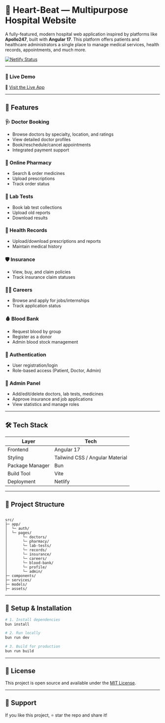 # 🏥 Heart-Beat — Multipurpose Hospital Website

A fully-featured, modern hospital web application inspired by platforms like **Apollo247**, built with **Angular 17**. This platform offers patients and healthcare administrators a single place to manage medical services, health records, appointments, and much more.

[![Netlify Status](https://api.netlify.com/api/v1/badges/d42f82dc-0229-497c-86d7-52833639a17c/deploy-status)](https://app.netlify.com/projects/heart-beat1221/deploys)

---

### 🚀 Live Demo

🔗 [Visit the Live App](https://heart-beat1221.netlify.app)

---

## 📌 Features

### 🩺 Doctor Booking  
- Browse doctors by specialty, location, and ratings  
- View detailed doctor profiles  
- Book/reschedule/cancel appointments  
- Integrated payment support  

### 💊 Online Pharmacy  
- Search & order medicines  
- Upload prescriptions  
- Track order status  

### 🧪 Lab Tests  
- Book lab test collections  
- Upload old reports  
- Download results  

### 📂 Health Records  
- Upload/download prescriptions and reports  
- Maintain medical history  

### 🛡 Insurance  
- View, buy, and claim policies  
- Track insurance claim statuses  

### 🧑‍💼 Careers  
- Browse and apply for jobs/internships  
- Track application status  

### 🩸 Blood Bank  
- Request blood by group  
- Register as a donor  
- Admin blood stock management  

### 🔐 Authentication  
- User registration/login  
- Role-based access (Patient, Doctor, Admin)  

### 👔 Admin Panel  
- Add/edit/delete doctors, lab tests, medicines  
- Approve insurance and job applications  
- View statistics and manage roles  

---

## 🛠 Tech Stack

| Layer       | Tech                     |
|-------------|--------------------------|
| Frontend    | Angular 17               |
| Styling     | Tailwind CSS / Angular Material |
| Package Manager | Bun                   |
| Build Tool  | Vite                     |
| Deployment  | Netlify                  |

---

## 📁 Project Structure

```

src/
├─ app/
│  └─ auth/
│  └─ pages/
│       └─ doctors/
│       └─ pharmacy/
│       └─ lab-tests/
│       └─ records/
│       └─ insurance/
│       └─ careers/
│       └─ blood-bank/
│       └─ profile/
│       └─ admin/
├─ components/
├─ services/
├─ models/
├─ assets/

````

---

## 🔧 Setup & Installation

```bash
# 1. Install dependencies
bun install

# 2. Run locally
bun run dev

# 3. Build for production
bun run build
````

---

## 📄 License

This project is open source and available under the [MIT License](LICENSE).

---

## 🙌 Support

If you like this project, ⭐ star the repo and share it!
